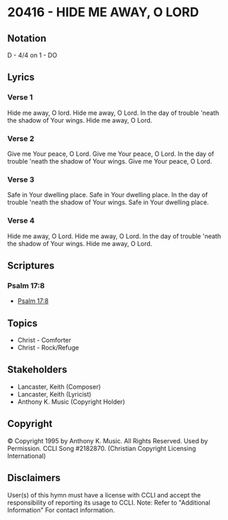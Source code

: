 # 20416 - HIDE ME AWAY, O LORD

## Notation

D - 4/4 on 1 - DO

## Lyrics

### Verse 1

Hide me away, O lord. Hide me away, O Lord. In the day of trouble 'neath the shadow of Your wings. Hide me away, O Lord.

### Verse 2

Give me Your peace, O Lord.  Give me Your peace, O Lord. In the day of trouble 'neath the shadow of Your wings. Give me Your peace, O Lord.

### Verse 3

Safe in Your dwelling place. Safe in Your dwelling place. In the day of trouble 'neath the shadow of Your wings. Safe in Your dwelling place.

### Verse 4

Hide me away, O Lord. Hide me away, O Lord. In the day of trouble 'neath the shadow of Your wings. Hide me away, O Lord.


## Scriptures

### Psalm 17:8

- [Psalm 17:8](https://www.biblegateway.com/passage/?search=Psalm%2017%3A8)


## Topics

- Christ - Comforter
- Christ - Rock/Refuge

## Stakeholders

- Lancaster, Keith (Composer)
- Lancaster, Keith (Lyricist)
- Anthony K. Music (Copyright Holder)

## Copyright

© Copyright 1995 by Anthony K. Music. All Rights Reserved. Used by Permission. CCLI Song #2182870.
(Christian Copyright Licensing International)

## Disclaimers

User(s) of this hymn must have a license with CCLI and accept the responsibility of reporting its usage to CCLI.
Note: Refer to "Additional Information" For contact information.

